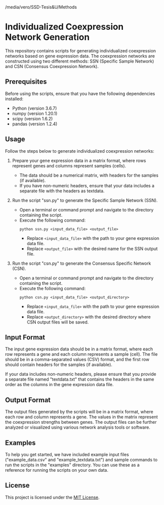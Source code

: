 /media/vero/SSD-Tesis&U/Methods

# Individualized Coexpression Network Generation

This repository contains scripts for generating individualized coexpression networks based on gene expression data. The coexpression networks are constructed using two different methods: SSN (Specific Sample Network) and CSN (Consensus Coexpression Network).

## Prerequisites

Before using the scripts, ensure that you have the following dependencies installed:

- Python (version 3.6.7)
- numpy (version 1.20.1)
- scipy (version 1.6.2)
- pandas (version 1.2.4)

## Usage

Follow the steps below to generate individualized coexpression networks:

1. Prepare your gene expression data in a matrix format, where rows represent genes and columns represent samples (cells).
   - The data should be a numerical matrix, with headers for the samples (if available).
   - If you have non-numeric headers, ensure that your data includes a separate file with the headers as textdata.

2. Run the script "ssn.py" to generate the Specific Sample Network (SSN).
   - Open a terminal or command prompt and navigate to the directory containing the script.
   - Execute the following command:
     ```
     python ssn.py <input_data_file> <output_file>
     ```
     - Replace `<input_data_file>` with the path to your gene expression data file.
     - Replace `<output_file>` with the desired name for the SSN output file.

3. Run the script "csn.py" to generate the Consensus Specific Network (CSN).
   - Open a terminal or command prompt and navigate to the directory containing the script.
   - Execute the following command:
     ```
     python csn.py <input_data_file> <output_directory>
     ```
     - Replace `<input_data_file>` with the path to your gene expression data file.
     - Replace `<output_directory>` with the desired directory where CSN output files will be saved.

## Input Format

The input gene expression data should be in a matrix format, where each row represents a gene and each column represents a sample (cell). The file should be in a comma-separated values (CSV) format, and the first row should contain headers for the samples (if available).

If your data includes non-numeric headers, please ensure that you provide a separate file named "textdata.txt" that contains the headers in the same order as the columns in the gene expression data file.

## Output Format

The output files generated by the scripts will be in a matrix format, where each row and column represents a gene. The values in the matrix represent the coexpression strengths between genes. The output files can be further analyzed or visualized using various network analysis tools or software.

## Examples

To help you get started, we have included example input files ("example_data.csv" and "example_textdata.txt") and sample commands to run the scripts in the "examples" directory. You can use these as a reference for running the scripts on your own data.

## License

This project is licensed under the [MIT License](LICENSE).

